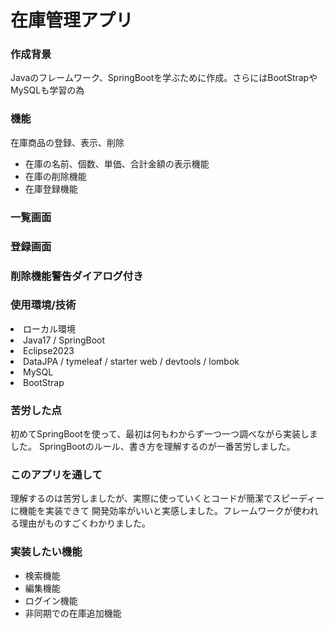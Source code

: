 <h1>在庫管理アプリ</h1>
<h3>作成背景</h3>
<p>Javaのフレームワーク、SpringBootを学ぶために作成。さらにはBootStrapやMySQLも学習の為</p>

<h3>機能</h3>
<p>在庫商品の登録、表示、削除</p>
<ul>
  <li>在庫の名前、個数、単価、合計金額の表示機能</li>
  <li>在庫の削除機能</li>
  <li>在庫登録機能</li>
</ul>

<h3>一覧画面</h3>

<h3>登録画面</h3>

<h3>削除機能警告ダイアログ付き</h3>

<h3>使用環境/技術</h3>
<ui>
  <li>ローカル環境</li>
  <li>Java17 / SpringBoot</li>
  <li>Eclipse2023</li>
  <li>DataJPA / tymeleaf / starter web / devtools / lombok</li>
  <li>MySQL</li>
  <li>BootStrap</li>
</ui>

<h3>苦労した点</h3>
初めてSpringBootを使って、最初は何もわからず一つ一つ調べながら実装しました。
SpringBootのルール、書き方を理解するのが一番苦労しました。

<h3>このアプリを通して</h3>
理解するのは苦労しましたが、実際に使っていくとコードが簡潔でスピーディーに機能を実装できて
開発効率がいいと実感しました。フレームワークが使われる理由がものすごくわかりました。

<h3>実装したい機能</h3>
<ul>
  <li>検索機能</li>
  <li>編集機能</li>
  <li>ログイン機能</li>
  <li>非同期での在庫追加機能</li>
</ul>
